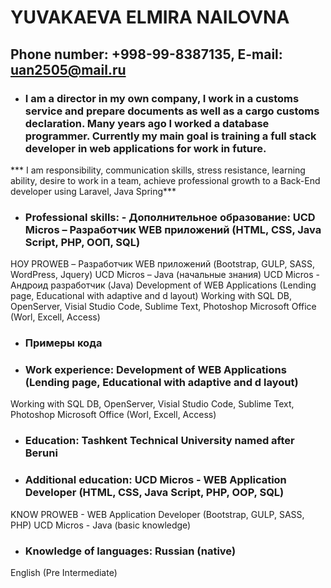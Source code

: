 # YUVAKAEVA ELMIRA NAILOVNA
## Phone number:  +998-99-8387135, E-mail: uan2505@mail.ru

 + ### I am a director in my own company, I work in a customs service and prepare documents as well as a cargo customs declaration. Many years ago I worked  a database programmer. Currently my main goal is training a full stack developer in web applications for work in future. 
*** I  am responsibility, communication skills, stress resistance, learning ability, desire to work in a team, achieve professional growth to a Back-End developer using Laravel, Java Spring***


+ ### Professional skills: - Дополнительное образование:	UCD Micros – Разработчик WEB приложений (HTML, CSS, Java Script, PHP, ООП, SQL)
 НОУ PROWEB – Разработчик WEB приложений (Bootstrap, GULP, SASS, WordPress, Jquery) 
UCD Micros – Java (начальные знания)
UCD Micros  - Андроид разработчик (Java)
 Development of WEB Applications (Lending page, Educational with adaptive and d layout)
Working with SQL DB, OpenServer,
Visial Studio Code, Sublime Text, Photoshop
Microsoft Office (Worl, Excell, Access)

+ ### Примеры кода
+ ### Work experience: Development of WEB Applications (Lending page, Educational with adaptive and d layout)
Working with SQL DB, OpenServer,
Visial Studio Code, Sublime Text, Photoshop
Microsoft Office (Worl, Excell, Access)
+ ### Education: Tashkent Technical University named after Beruni 
+ ### Additional education: UCD Micros - WEB Application Developer (HTML, CSS, Java Script, PHP, OOP, SQL)
KNOW PROWEB - WEB Application Developer (Bootstrap, GULP, SASS, PHP)
UCD Micros - Java (basic knowledge)
+ ### Knowledge of languages: Russian (native)
English (Pre Intermediate)
